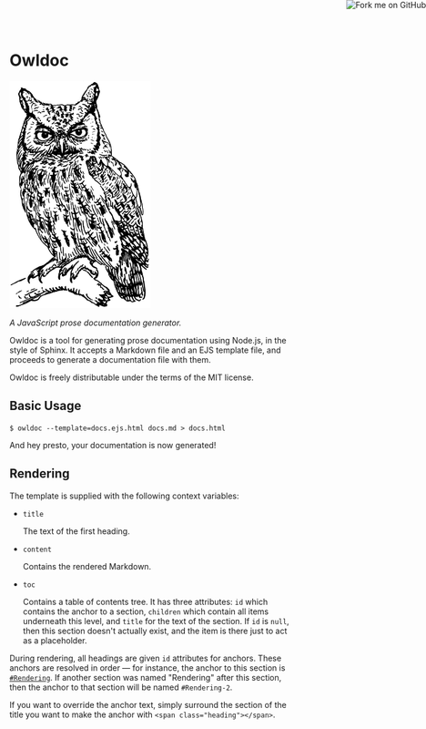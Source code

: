 <a href="https://github.com/rfw/owldoc"><img style="position: fixed; top: 0; right: 0; border: 0;" src="https://s3.amazonaws.com/github/ribbons/forkme_right_darkblue_121621.png" alt="Fork me on GitHub"></a>

# Owldoc

![Owldoc](logo.png)

_A JavaScript prose documentation generator._

Owldoc is a tool for generating prose documentation using Node.js, in the style of
Sphinx. It accepts a Markdown file and an EJS template file, and proceeds to
generate a documentation file with them.

Owldoc is freely distributable under the terms of the MIT license.

## Basic Usage

    $ owldoc --template=docs.ejs.html docs.md > docs.html

And hey presto, your documentation is now generated!

## Rendering

The template is supplied with the following context variables:

 * `title`

   The text of the first heading.

 * `content`

   Contains the rendered Markdown.

 * `toc`

   Contains a table of contents tree. It has three attributes: `id` which
   contains the anchor to a section, `children` which contain all items
   underneath this level, and `title` for the text of the section. If `id` is
   `null`, then this section doesn't actually exist, and the item is there just
   to act as a placeholder.

During rendering, all headings are given `id` attributes for anchors. These
anchors are resolved in order — for instance, the anchor to this section is
[`#Rendering`](#Rendering). If another section was named "Rendering" after this
section, then the anchor to that section will be named `#Rendering-2`.

If you want to override the anchor text, simply surround the section of the
title you want to make the anchor with `<span class="heading"></span>`.

